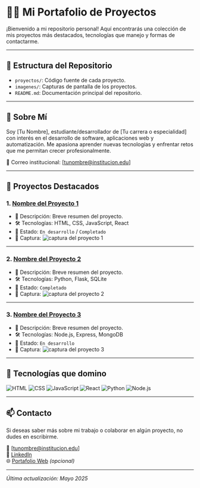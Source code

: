 # 👨‍💻 Mi Portafolio de Proyectos

¡Bienvenido a mi repositorio personal! Aquí encontrarás una colección de mis proyectos más destacados, tecnologías que manejo y formas de contactarme.

---

## 📁 Estructura del Repositorio

- `proyectos/`: Código fuente de cada proyecto.
- `imagenes/`: Capturas de pantalla de los proyectos.
- `README.md`: Documentación principal del repositorio.

---

## 🧠 Sobre Mí

Soy [Tu Nombre], estudiante/desarrollador de [Tu carrera o especialidad] con interés en el desarrollo de software, aplicaciones web y automatización. Me apasiona aprender nuevas tecnologías y enfrentar retos que me permitan crecer profesionalmente.

📧 Correo institucional: [tunombre@institucion.edu]

---

## 🚀 Proyectos Destacados

### 1. **[Nombre del Proyecto 1](URL_DEL_REPOSITORIO_O_DEMO)**
- 📌 Descripción: Breve resumen del proyecto.
- 🛠 Tecnologías: HTML, CSS, JavaScript, React
- 🔄 Estado: `En desarrollo` / `Completado`
- 📸 Captura:
  ![captura del proyecto 1](imagenes/proyecto1.png)

---

### 2. **[Nombre del Proyecto 2](URL_DEL_REPOSITORIO_O_DEMO)**
- 📌 Descripción: Breve resumen del proyecto.
- 🛠 Tecnologías: Python, Flask, SQLite
- 🔄 Estado: `Completado`
- 📸 Captura:
  ![captura del proyecto 2](imagenes/proyecto2.png)

---

### 3. **[Nombre del Proyecto 3](URL_DEL_REPOSITORIO_O_DEMO)**
- 📌 Descripción: Breve resumen del proyecto.
- 🛠 Tecnologías: Node.js, Express, MongoDB
- 🔄 Estado: `En desarrollo`
- 📸 Captura:
  ![captura del proyecto 3](imagenes/proyecto3.png)

---

## 🧰 Tecnologías que domino

![HTML](https://img.shields.io/badge/-HTML5-E34F26?logo=html5&logoColor=white&style=flat)
![CSS](https://img.shields.io/badge/-CSS3-1572B6?logo=css3&logoColor=white&style=flat)
![JavaScript](https://img.shields.io/badge/-JavaScript-F7DF1E?logo=javascript&logoColor=black&style=flat)
![React](https://img.shields.io/badge/-React-61DAFB?logo=react&logoColor=black&style=flat)
![Python](https://img.shields.io/badge/-Python-3776AB?logo=python&logoColor=white&style=flat)
![Node.js](https://img.shields.io/badge/-Node.js-339933?logo=nodedotjs&logoColor=white&style=flat)

---

## 📫 Contacto

Si deseas saber más sobre mi trabajo o colaborar en algún proyecto, no dudes en escribirme.

📩 [tunombre@institucion.edu]  
🔗 [LinkedIn](https://linkedin.com/in/tuusuario)  
🌐 [Portafolio Web](https://tu-portafolio.com) *(opcional)*

---

_Última actualización: Mayo 2025_
